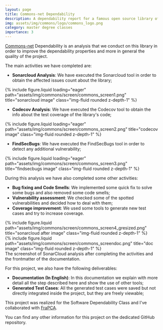 ```yaml
---
layout: page
title: Commons-net Dependability
description: A dependability report for a famous open source library of the Apache Commons project.
img: assets/img/commons/logo/commons_logo.png
category: master degree classes
importance: 3
---
```


<a href="https://github.com/Tensa53/commons-net">Commons-net</a> Dependability is an analysis that we conduct on this
library in order to improve the dependability properties and more in general the quality of the project.

The main activities we have completed are:

- **Sonarcloud Analysis**: We have executed the Sonarcloud tool in order to obtain the affected issues count about
  the library;

<div class="row">
    <div class="col-sm mt-3 mt-md-0">
        {% include figure.liquid loading="eager" path="assets/img/commons/screen/commons_screen1.png" 
            title="sonarcloud image" class="img-fluid rounded z-depth-1" %}
    </div>
</div>

- **Codecov Analysis**: We have executed the Codecov tool to obtain the info about the test
  coverage of the library's code;

<div class="row">
    <div class="col-sm mt-3 mt-md-0">
        {% include figure.liquid loading="eager" path="assets/img/commons/screen/commons_screen2.png" 
            title="codecov image" class="img-fluid rounded z-depth-1" %}
    </div>
</div>

- **FindSecBugs**: We have executed the FindSecBugs tool in order to detect any additional vulnerability;

<div class="row">
    <div class="col-sm mt-3 mt-md-0">
        {% include figure.liquid loading="eager" path="assets/img/commons/screen/commons_screen3.png" 
            title="findsecbugs image" class="img-fluid rounded z-depth-1" %}
    </div>
</div>

During this analysis we have also completed some other activities:

- **Bug fixing and Code Smells**: We implemented some quick fix to solve some bugs and also removed some code smells;
- **Vulnerability assessment**: We checked some of the spotted vulnerabilities and decided how to deal with them;
- **Coverage improvement**: We used some tools to generate new test cases and try to increase coverage.

<div class="row justify-content-sm-center">
    <div class="col-sm-8 mt-3 mt-md-0">
        {% include figure.liquid path="assets/img/commons/screen/commons_screen4_gresized.png" 
            title="sonarcloud after image" class="img-fluid rounded z-depth-1" %}
    </div>
    <div class="col-sm-4 mt-3 mt-md-0">
        {% include figure.liquid path="assets/img/commons/screen/commons_screendoc.png" 
            title="doc image" class="img-fluid rounded z-depth-1" %}
    </div>
</div>
<div class="caption">
    The screenshot of SonarCloud analysis after completing the activities and the frontmatter of the documentation.
</div>

For this project, we also have the following deliverables:

- **Documentation (In English)**: In this documentation we explain with more detail all the step described here and show
  the use of other tools;
- **Generated Test Cases**: All the generated test cases were saved but not directly integrated inside the project,
  but they are freely viewable;

This project was realized for the Software Dependability Class and I've collaborated with
<a href="https://github.com/FraPCA">FraPCA</a>.

You can find any other information for this project on the dedicated GitHub repository.
